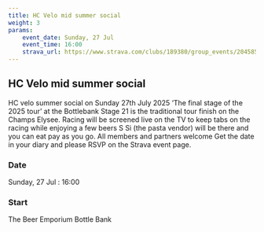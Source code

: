 ```yaml
---
title: HC Velo mid summer social
weight: 3
params:
    event_date: Sunday, 27 Jul
    event_time: 16:00
    strava_url: https://www.strava.com/clubs/189380/group_events/2045859
---
```


## HC Velo mid summer social 

HC velo summer social on Sunday 27th July 2025
‘The final stage of the 2025 tour’ at the Bottlebank
Stage 21 is the traditional tour finish on the Champs Elysee.
Racing will be screened live on the TV to keep tabs on the racing while enjoying a few beers
S Si (the pasta vendor) will be there and you can eat pay as you go.
All members and partners welcome
Get the date in your diary and please RSVP on the Strava event page.

### Date

Sunday, 27 Jul : 16:00

### Start

The Beer Emporium Bottle Bank


